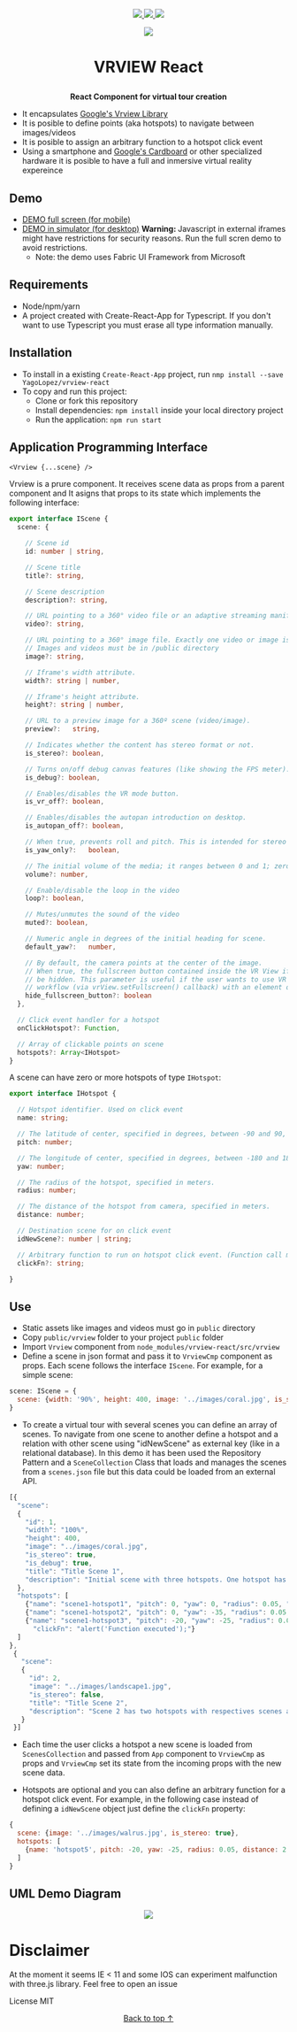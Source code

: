 <p align="center">

  <a href="https://travis-ci.org/YagoLopez/vrview-react" title="Build Status">
    <img src="https://travis-ci.org/YagoLopez/vrview-react.svg?branch=master" />
  </a>

  <a href="https://codeclimate.com/github/YagoLopez/vrview-react/maintainability">
    <img src="https://api.codeclimate.com/v1/badges/c294fc94b8d840217b1c/maintainability" />
  </a>
  <a href="https://yagolopez.js.org/vrview-react/deps/deps.html" title="Dependencies Analysis">
    <img src="https://img.shields.io/badge/dependencies-analysis-blue.svg" />
  </a>

</p>

<p align="center"><img src="360.jpg" /></p>

# <p align="center">VRVIEW React</p>

<b><p align="center">React Component for virtual tour creation</p></b>

- It encapsulates <a href="https://developers.google.com/vr/concepts/vrview" target="_blank">Google's Vrview Library</a>
- It is posible to define points (aka hotspots) to navigate between images/videos
- It is posible to assign an arbitrary function to a hotspot click event
- Using a smartphone and <a href="https://vr.google.com/cardboard/" target="_blank">Google's Cardboard</a>
  or other specialized hardware it is posible to have a full and inmersive virtual reality expereince

## Demo

- <a href="https://yagolopez.js.org/vrview-react/build/" target="_blank">DEMO full screen (for mobile)</a>
- <a href="http://mobiletest.me/htc_one_emulator/?u=https://yagolopez.js.org/vrview-react/build/"
  target="_blank">DEMO in simulator (for desktop)</a> <b>Warning: </b> Javascript in external iframes might have restrictions
  for security reasons. Run the full scren demo to avoid restrictions.
  - Note: the demo uses Fabric UI Framework from Microsoft

## Requirements
- Node/npm/yarn
- A project created with Create-React-App for Typescript. If you don't want to use Typescript you must erase all
  type information manually.

## Installation

- To install in a existing `Create-React-App` project, run `nmp install --save YagoLopez/vrview-react`
- To copy and run this project:
  - Clone or fork this repository
  - Install dependencies: `npm install` inside your local directory project
  - Run the application: `npm run start`

## Application Programming Interface

```reactjs
<Vrview {...scene} />
```

Vrview is a prure component. It receives scene data as props from a parent component and It asigns that props to its state which implements the following interface:

```typescript
export interface IScene {
  scene: {

    // Scene id
    id: number | string,

    // Scene title
    title?: string,

    // Scene description
    description?: string,

    // URL pointing to a 360° video file or an adaptive streaming manifest file (.mpd or .m3u8).
    video?: string,

    // URL pointing to a 360° image file. Exactly one video or image is required.
    // Images and videos must be in /public directory
    image?: string,

    // Iframe's width attribute.
    width?:	string | number,

    // Iframe's height attribute.
    height?: string | number,

    // URL to a preview image for a 360º scene (video/image).
    preview?:	string,

    // Indicates whether the content has stereo format or not.
    is_stereo?:	boolean,

    // Turns on/off debug canvas features (like showing the FPS meter).
    is_debug?: boolean,

    // Enables/disables the VR mode button.
    is_vr_off?:	boolean,

    // Enables/disables the autopan introduction on desktop.
    is_autopan_off?: boolean,

    // When true, prevents roll and pitch. This is intended for stereo panoramas.
    is_yaw_only?:	boolean,

    // The initial volume of the media; it ranges between 0 and 1; zero equals muted.
    volume?: number,

    // Enable/disable the loop in the video
    loop?: boolean,

    // Mutes/unmutes the sound of the video
    muted?: boolean,

    // Numeric angle in degrees of the initial heading for scene.
    default_yaw?:	number,

    // By default, the camera points at the center of the image.
    // When true, the fullscreen button contained inside the VR View iframe will
    // be hidden. This parameter is useful if the user wants to use VR View's fullscreen
    // workflow (via vrView.setFullscreen() callback) with an element outside the iframe.
    hide_fullscreen_button?: boolean
  },

  // Click event handler for a hotspot
  onClickHotspot?: Function,

  // Array of clickable points on scene
  hotspots?: Array<IHotspot>
}
```

A scene can have zero or more hotspots of type `IHotspot`:

```typescript
export interface IHotspot {

  // Hotspot identifier. Used on click event
  name: string;

  // The latitude of center, specified in degrees, between -90 and 90, with 0 at the horizon.
  pitch: number;

  // The longitude of center, specified in degrees, between -180 and 180, with 0 at the image center.
  yaw: number;

  // The radius of the hotspot, specified in meters.
  radius: number;

  // The distance of the hotspot from camera, specified in meters.
  distance: number;

  // Destination scene for on click event
  idNewScene?: number | string;

  // Arbitrary function to run on hotspot click event. (Function call must be string to be valid JSON)
  clickFn?: string;

}
```

## Use

- Static assets like images and videos must go in `public` directory
- Copy `public/vrview` folder to your project `public` folder
- Import `Vrview` component from `node_modules/vrview-react/src/vrview`
- Define a scene in json format and pass it to `VrviewCmp` component as props. Each scene follows the interface `IScene`.
  For example, for a simple scene:

```javascript
scene: IScene = {
  scene: {width: '90%', height: 400, image: '../images/coral.jpg', is_stereo: true, is_debug: true}
}
```

- To create a virtual tour with several scenes you can define an array of scenes. To navigate from one
  scene to another define a hotspot and a relation with other scene using "idNewScene" as external key (like in a
  relational database). In this demo it has been used the Repository Pattern and a `SceneCollection` Class that loads
  and manages the scenes from a `scenes.json` file but this data could be loaded from an external API.

```javascript
[{
  "scene":
  {
    "id": 1,
    "width": "100%",
    "height": 400,
    "image": "../images/coral.jpg",
    "is_stereo": true,
    "is_debug": true,
    "title": "Title Scene 1",
    "description": "Initial scene with three hotspots. One hotspot has a new scene associated, other has no new scene and the third executes a function"
  },
  "hotspots": [
    {"name": "scene1-hotspot1", "pitch": 0, "yaw": 0, "radius": 0.05, "distance": 2, "idNewScene": 2},
    {"name": "scene1-hotspot2", "pitch": 0, "yaw": -35, "radius": 0.05, "distance": 2},
    {"name": "scene1-hotspot3", "pitch": -20, "yaw": -25, "radius": 0.05, "distance": 2,
      "clickFn": "alert('Function executed');"}
  ]
},
 {
   "scene":
   {
     "id": 2,
     "image": "../images/landscape1.jpg",
     "is_stereo": false,
     "title": "Title Scene 2",
     "description": "Scene 2 has two hotspots with respectives scenes associated"
   }
 }]
```


- Each time the user clicks a hotspot a new scene is loaded from `ScenesCollection` and passed from `App`
  component to `VrviewCmp` as props and `VrviewCmp` set its state from the incoming props with the new scene data.

- Hotspots are optional and you can also define an arbitrary function for a hotspot click event.
  For example, in the following case instead of defining a `idNewScene` object just define the `clickFn` property:

```javascript
{
  scene: {image: '../images/walrus.jpg', is_stereo: true},
  hotspots: [
    {name: 'hotspot5', pitch: -20, yaw: -25, radius: 0.05, distance: 2, clickFn: '() => alert("Function executed")'}
  ]
}
```

## UML Demo Diagram
<p align="center"><img src="uml/uml.jpg" /></p>

# Disclaimer
At the moment it seems IE < 11 and some IOS can experiment malfunction with three.js library. Feel free to open an issue

License MIT

<p align="center"><a href="#">Back to top &uarr;</a></p>
